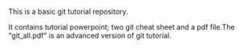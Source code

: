 This is a basic git tutorial repository.

It contains tutorial powerpoint; two git cheat sheet and a pdf file.The "git_all.pdf" is an advanced version of git tutorial.
